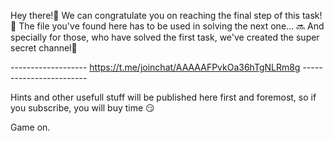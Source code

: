 Hey there!👋
We can congratulate you on reaching the final step of this task!🎉
The file you've found here has to be used in solving the next one... 🔜
And specially for those, who have solved the first task, we've created the super secret channel🤫

------------------- https://t.me/joinchat/AAAAAFPvkOa36hTgNLRm8g ------------------------

Hints and other usefull stuff will be published here first and foremost, so if you subscribe, you will buy time 😏

Game on.
